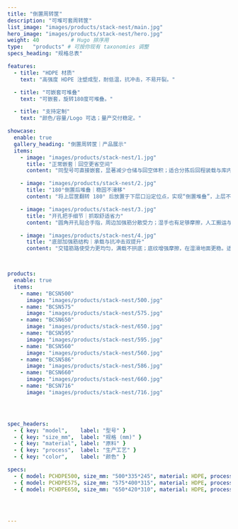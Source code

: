 ```yaml
---
title: "倒置周转筐"
description: "可堆可套周转筐"
list_image: "images/products/stack-nest/main.jpg"
hero_image: "images/products/stack-nest/hero.jpg"
weight: 40          # Hugo 排序用
type:   "products" # 可按你现有 taxonomies 调整
specs_heading: "规格总表"

features:
  - title: "HDPE 材质"
    text: "高强度 HDPE 注塑成型，耐低温，抗冲击，不易开裂。"

  - title: "可嵌套可堆叠"
    text: "可嵌套，旋转180度可堆叠。"

  - title: "支持定制"
    text: "颜色/容量/Logo 可选；量产交付稳定。"

showcase:
  enable: true
  gallery_heading: "倒置周转筐｜产品展示"
  items:
    - image: "images/products/stack-nest/1.jpg"
      title: "正常嵌套｜回空更省空间"
      content: "同型号可直接嵌套，显著减少仓储与回空体积；适合分拣后回程装载与库内暂存。HDPE 注塑，耐冲击、易清洁。"

    - image: "images/products/stack-nest/2.jpg"
      title: "180°倒置后堆叠｜稳固不滑移"
      content: "将上层筐翻转 180° 后放置于下层口沿定位点，实现“倒置堆叠”，上层不压入下层箱内，适合分拣台/产线暂存。"

    - image: "images/products/stack-nest/3.jpg"
      title: "开孔把手细节｜抓取舒适省力"
      content: "圆角开孔贴合手指，周边加强筋分散受力；湿手也有足够摩擦，人工搬运与机械抓取更稳。"

    - image: "images/products/stack-nest/4.jpg"
      title: "底部加强筋结构｜承载与抗冲击双提升"
      content: "交错筋路使受力更均匀，满载不拱底；底纹增强摩擦，在湿滑地面更稳。适配仓配、加工与清洗风干等多场景。"



products:
  enable: true
  items:
    - name: "BCSN500"
      image: "images/products/stack-nest/500.jpg"
    - name: "BCSN575"
      image: "images/products/stack-nest/575.jpg"
    - name: "BCSN650"
      image: "images/products/stack-nest/650.jpg"
    - name: "BCSN595"
      image: "images/products/stack-nest/595.jpg"
    - name: "BCSN560"
      image: "images/products/stack-nest/560.jpg"
    - name: "BCSN586"
      image: "images/products/stack-nest/586.jpg"
    - name: "BCSN660"
      image: "images/products/stack-nest/660.jpg"
    - name: "BCSN716"
      image: "images/products/stack-nest/716.jpg"




spec_headers:
  - { key: "model",    label: "型号" }
  - { key: "size_mm",  label: "规格 (mm)" }
  - { key: "material", label: "原料" }
  - { key: "process",  label: "生产工艺" }
  - { key: "color",    label: "颜色" }

specs:
  - { model: PCHDPE500, size_mm: "500*335*245", material: HDPE, process: 注塑, color: 白 / 绿 }
  - { model: PCHDPE575, size_mm: "575*400*315", material: HDPE, process: 注塑, color: 白 / 绿 }
  - { model: PCHDPE650, size_mm: "650*420*310", material: HDPE, process: 注塑, color: 白 / 绿 }




---
```

